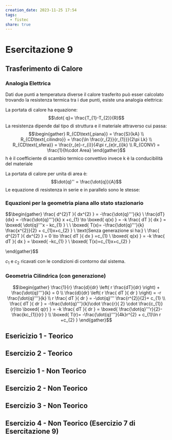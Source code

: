 ```yaml
---
creation_date: 2023-11-25 17:54
tags:
  - fistec 
share: true
---
```

# Esercitazione 9

## Trasferimento di Calore

### Analogia Elettrica

Dati due punti a temperatura diverse il calore trasferito può esser calcolato trovando la resistenza termica tra i due punti, esiste una analogia elettrica:

<!Diagramma analogia termica>

La portata di calore ha equazione:
$$\dot{ q}= \frac{T_{1}-T_{2}}{R}$$
La resistenza dipende dal tipo di struttura e il materiale attraverso cui passa:
$$\begin{gather}
R_{CD\text{,piana}} = \frac{S}{kA} \\
R_{CD\text{,cilindro}} = \frac{\ln \frac{r_{2}}{r_{1}}}{2\pi Lk} \\
R_{CD\text{,sfera}} = \frac{r_{e}-r_{i}}{4\pi r_{e}r_{i}k} \\
R_{CONV} = \frac{1}{h\cdot Area}
\end{gather}$$
h è il coefficiente di scambio termico convettivo invece k è la conducibilità del materiale

La portata di calore per unita di area è: $$\dot{q}'' = \frac{\dot{q}}{A}$$
Le equazione di resistenza in serie e in parallelo sono le stesse:
<!Diagramma in serie a parallelo>

### Equazioni per la geometria piana allo stato stazionario


$$\begin{gather}
\frac{ d^{2}T }{ dx^{2} } = -\frac{\dot{q}'''}{k} \\
\frac{dT}{dx} = -\frac{\dot{q}'''}{k} x +c_{1} \to \boxed{ q(x) } = -k \frac{ dT }{ dx } = \boxed{ \dot{q}'''x - kc_{1} } \\ \\
\boxed{ T(x)= -\frac{\dot{q}'''}{k} \frac{x^{2}}{2} + c_{1}x+c_{2} } \\
\text{Senza generazione si ha:} \\
\frac{ d^{2}T }{ dx^{2} } = 0 \to \frac{ dT }{ dx } =c_{1} \\
\boxed{ q(x) } = -k \frac{ dT }{ dx } = \boxed{ -kc_{1} }  \\
\boxed{ T(x)=c_{1}x+c_{2} }

\end{gather}$$

$c_{1}$ e $c_{2}$ ricavati con le condizioni di contorno dal sistema.

### Geometria Cilindrica (con generazione)

$$\begin{gather}
\frac{1}{r} \frac{d}{dr} \left( r \frac{dT}{dr} \right) + \frac{\dot{q}'''}{k} = 0 \\
\frac{d}{dr} \left( r \frac{ dT }{ dr }  \right) = -r \frac{\dot{q}'''}{k} \\
r \frac{ dT }{ dr } = -\dot{q}''' \frac{r^{2}}{2}+ c_{1} \\
\frac{ dT }{ dr } = -\frac{\dot{q}'''}{k}\cdot \frac{r}{ 2} \cdot \frac{c_{1}}{r}\to \boxed{ q(r) } = -k \frac{ dT }{ dr } = \boxed{ \frac{\dot{q}'''r}{2}-\frac{kc_{1}}{r} } \\
\boxed{ T(r)= -\frac{\dot{q}'''}{4k}r^{2} + c_{1}\ln r +c_{2} }
\end{gather}$$

## Esericizio 1 - Teorico

## Esercizio 2 - Teorico

## Esercizio 1 - Non Teorico

## Esercizio 2 - Non Teorico

## Esercizio 3 - Non Teorico

## Esercizio 4 - Non Teorico (Esercizio 7 di Esercitazione 9)






